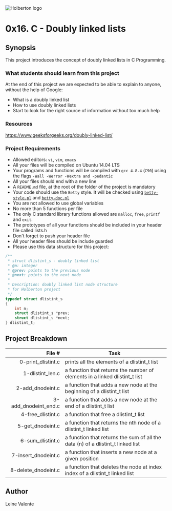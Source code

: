 <img src="https://www.holbertonschool.com/assets/holberton-logo-1cc451260ca3cd297def53f2250a9794810667c7ca7b5fa5879a569a457bf16f.png" alt="Holberton logo">

# 0x16. C - Doubly linked lists


## Synopsis
This project introduces the concept of doubly linked lists in C Programming.

### What students should learn from this project

At the end of this project we are expected to be able to explain to anyone, without the help of Google:
- What is a doubly linked list
- How to use doubly linked lists
- Start to look for the right source of information without too much help

### Resources
https://www.geeksforgeeks.org/doubly-linked-list/

### Project Requirements
- Allowed editors: `vi`, `vim`, `emacs`
- All your files will be compiled on Ubuntu 14.04 LTS
- Your programs and functions will be compiled with `gcc 4.8.4` (`C90`) using the flags `-Wall -Werror -Wextra and -pedantic`
- All your files should end with a new line
- A `README.md` file, at the root of the folder of the project is mandatory
- Your code should use the `Betty` style. It will be checked using [`betty-style.pl`](https://github.com/holbertonschool/Betty/blob/master/betty-style.pl) and [`betty-doc.pl`](https://github.com/holbertonschool/Betty/blob/master/betty-doc.pl)
- You are not allowed to use global variables
- No more than 5 functions per file
- The only C standard library functions allowed are `malloc`, `free`, `printf` and `exit`. 
- The prototypes of all your functions should be included in your header file called lists.h
- Don't forget to push your header file
- All your header files should be include guarded
- Please use this data structure for this project:

```C
/**
 * struct dlistint_s - doubly linked list
 * @n: integer
 * @prev: points to the previous node
 * @next: points to the next node
 *
 * Description: doubly linked list node structure
 * for Holberton project
 */
typedef struct dlistint_s
{
    int n;
    struct dlistint_s *prev;
    struct dlistint_s *next;
} dlistint_t;
```

## Project Breakdown
File # | Task
---: | --- |
0-print_dlistint.c | prints all the elements of a dlistint_t list
1-dlistint_len.c | a function that returns the number of elements in a linked dlistint_t list
2-add_dnodeint.c | a function that adds a new node at the beginning of a dlistint_t list
3-add_dnodeint_end.c | a function that adds a new node at the end of a dlistint_t list
4-free_dlistint.c | a function that free a dlistint_t list
5-get_dnodeint.c | a function that returns the nth node of a dlistint_t linked list
6-sum_dlistint.c | a function that returns the sum of all the data (n) of a dlistint_t linked list
7-insert_dnodeint.c | a function that inserts a new node at a given position
8-delete_dnodeint.c | a function that deletes the node at index index of a dlistint_t linked list

## Author
Leine Valente